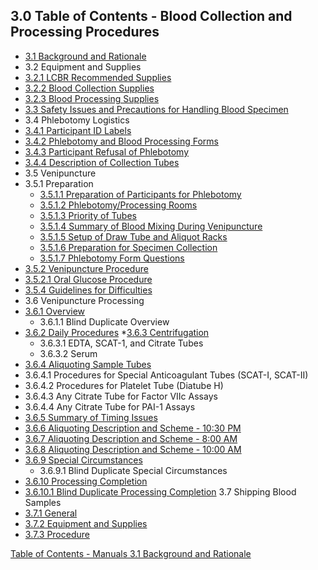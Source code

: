 ## 3.0 Table of Contents - Blood Collection and Processing Procedures

* [3.1 Background and Rationale](:pages_path:/manuals/blood-collection-processing/3-01-background.md)
* 3.2 Equipment and Supplies
 * [3.2.1 LCBR Recommended Supplies](:pages_path:/manuals/blood-collection-processing/3-02-01-lcbr-recommended-supplies.md)
 * [3.2.2 Blood Collection Supplies](:pages_path:/manuals/blood-collection-processing/3-02-02-collection-supplies.md)
 * [3.2.3 Blood Processing Supplies](:pages_path:/manuals/blood-collection-processing/3-02-03-processing-supplies.md)
* [3.3 Safety Issues and Precautions for Handling Blood Specimen](:pages_path:/manuals/blood-collection-processing/3-03-safety-issues-precautions.md)
* 3.4 Phlebotomy Logistics
 * [3.4.1 Participant ID Labels](:pages_path:/manuals/blood-collection-processing/3-04-01-ppt-id-labels.md)
 * [3.4.2 Phlebotomy and Blood Processing Forms](:pages_path:/manuals/blood-collection-processing/3-04-02-blood-processing-forms.md)
 * [3.4.3 Participant Refusal of Phlebotomy](:pages_path:/manuals/blood-collection-processing/3-04-03-ppt-refusal.md)
 * [3.4.4 Description of Collection Tubes](:pages_path:/manuals/blood-collection-processing/3-04-04-description-collection-tubes.md)
* 3.5 Venipuncture
 * 3.5.1 Preparation
    * [3.5.1.1 Preparation of Participants for Phlebotomy](:pages_path:/manuals/blood-collection-processing/3-05-01-01-ppt-preparation.md)
    * [3.5.1.2 Phlebotomy/Processing Rooms](:pages_path:/manuals/blood-collection-processing/3-05-01-02-phlebotomy-processing-rooms.md)
    * [3.5.1.3 Priority of Tubes](:pages_path:/manuals/blood-collection-processing/3-05-01-03-priority-of-tubes.md)
    * [3.5.1.4 Summary of Blood Mixing During Venipuncture](:pages_path:/manuals/blood-collection-processing/3-05-01-04-summary-of-blood-mixing.md)
    * [3.5.1.5 Setup of Draw Tube and Aliquot Racks](:pages_path:/manuals/blood-collection-processing/3-05-01-05-draw-tube-racks-setup.md)
    * [3.5.1.6 Preparation for Specimen Collection](:pages_path:/manuals/blood-collection-processing/3-05-01-06-specimen-collection-preparation.md)
    * [3.5.1.7 Phlebotomy Form Questions](:pages_path:/manuals/blood-collection-processing/3-05-01-07-phlebotomy-form-questions.md)
  * [3.5.2 Venipuncture Procedure](:pages_path:/manuals/blood-collection-processing/3-05-02-00-venipuncture-procedure.md)
   * [3.5.2.1 Oral Glucose Procedure](:pages_path:/manuals/blood-collection-processing/3-05-02-01-oral-glucose-procedure.md)
  * [3.5.4 Guidelines for Difficulties](:pages_path:/manuals/blood-collection-processing/3-05-04-guidelines-for-difficulties.md)
* 3.6 Venipuncture Processing
 * [3.6.1 Overview](:pages_path:/manuals/blood-collection-processing/3-06-01-overview.md)
   * 3.6.1.1 Blind Duplicate Overview
 * [3.6.2 Daily Procedures](:pages_path:/manuals/blood-collection-processing/3-06-02-daily-procedures.md)
  *[3.6.3 Centrifugation](:pages_path:/manuals/blood-collection-processing/3-06-03-centrifugation.md)
   * 3.6.3.1 EDTA, SCAT-1, and Citrate Tubes
   * 3.6.3.2 Serum
 * [3.6.4 Aliquoting Sample Tubes](:pages_path:/manuals/blood-collection-processing/3-06-04-aliquoting-sample-tubes.md)
  * 3.6.4.1 Procedures for Special Anticoagulant Tubes (SCAT-I, SCAT-II)
  * 3.6.4.2 Procedures for Platelet Tube (Diatube H)
  * 3.6.4.3 Any Citrate Tube for Factor VIIc Assays
  * 3.6.4.4 Any Citrate Tube for PAI-1 Assays
 * [3.6.5 Summary of Timing Issues](:pages_path:/manuals/blood-collection-processing/3-06-05-summary-timing-issues.md)
 * [3.6.6 Aliquoting Description and Scheme - 10:30 PM](:pages_path:/manuals/blood-collection-processing/3-06-06-aliquoting-description-1030PM.md)
 * [3.6.7 Aliquoting Description and Scheme - 8:00 AM](:pages_path:/manuals/blood-collection-processing/3-06-07-aliquoting-description-800AM.md)
 * [3.6.8 Aliquoting Description and Scheme - 10:00 AM](:pages_path:/manuals/blood-collection-processing/3-06-08-aliquoting-description-1000AM.md)
 * [3.6.9 Special Circumstances](:pages_path:/manuals/blood-collection-processing/3-06-09-special-circumstances.md)
   * 3.6.9.1 Blind Duplicate Special Circumstances
 * [3.6.10 Processing Completion](:pages_path:/manuals/blood-collection-processing/3-06-10-00-processing-completion.md)
  * [3.6.10.1 Blind Duplicate Processing Completion](:pages_path:/manuals/blood-collection-processing/3-06-10-01-blind-duplicate-process-completion.md)
3.7 Shipping Blood Samples
 * [3.7.1 General](:pages_path:/manuals/blood-collection-processing/3-07-01-general.md)
 * [3.7.2 Equipment and Supplies](:pages_path:/manuals/blood-collection-processing/3-07-02-equipment-supplies.md)
 * [3.7.3 Procedure](:pages_path:/manuals/blood-collection-processing/3-07-03-procedure.md)


<div class="center">
<div class="btn-group">
  <a href=":pages_path:/manuals/manual-toc.md" class="btn btn-default">
    <span class="glyphicon glyphicon-chevron-up"></span>
    Table of Contents - Manuals
  </a>

  <a href=":pages_path:/manuals/blood-collection-processing/3-01-background.md" class="btn btn-success">
    3.1 Background and Rationale
    <span class="glyphicon glyphicon-chevron-right"></span>
  </a>
</div>
</div>
